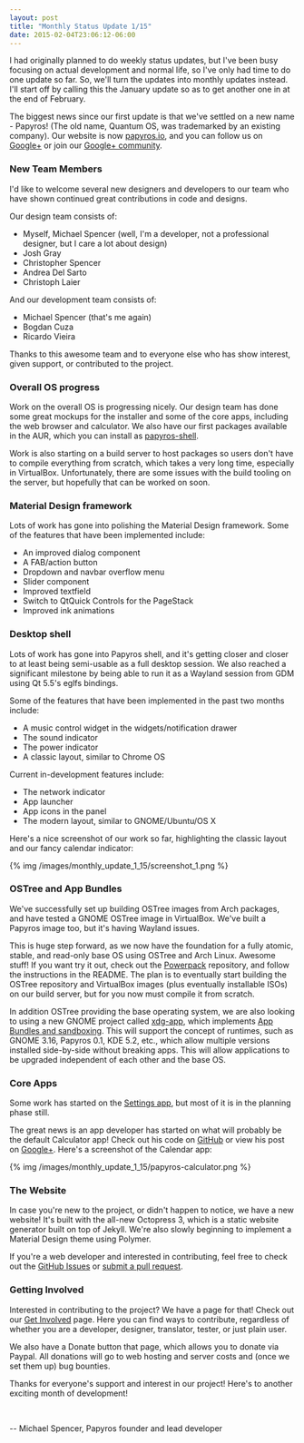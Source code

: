 ```yaml
---
layout: post
title: "Monthly Status Update 1/15"
date: 2015-02-04T23:06:12-06:00
---
```


I had originally planned to do weekly status updates, but I've been busy focusing on actual development and normal life, so I've only had time to do one update so far. So, we'll turn the updates into monthly updates instead. I'll start off by calling this the January update so as to get another one in at the end of February.

The biggest news since our first update is that we've settled on a new name - Papyros! (The old name, Quantum OS, was trademarked by an existing company). Our website is now [papyros.io](http://papyros.io), and you can follow us on [Google+](https://plus.google.com/113262712329378697012) or join our [Google+ community](https://plus.google.com/u/0/communities/109966288908859324845).

### New Team Members

I'd like to welcome several new designers and developers to our team who have shown continued great contributions in code and designs.

Our design team consists of:

 * Myself, Michael Spencer (well, I'm a developer, not a professional designer, but I care a lot about design)
 * Josh Gray
 * Christopher Spencer
 * Andrea Del Sarto
 * Christoph Laier

And our development team consists of:

 * Michael Spencer (that's me again)
 * Bogdan Cuza
 * Ricardo Vieira

Thanks to this awesome team and to everyone else who has show interest, given support, or contributed to the project.

### Overall OS progress

Work on the overall OS is progressing nicely. Our design team has done some great mockups for the installer and some of the core apps, including the web browser and calculator. We also have our first packages available in the AUR, which you can install as [papyros-shell](https://aur.archlinux.org/packages/papyros-shell/).

Work is also starting on a build server to host packages so users don't have to compile everything from scratch, which takes a very long time, especially in VirtualBox. Unfortunately, there are some issues with the build tooling on the server, but hopefully that can be worked on soon.

### Material Design framework

Lots of work has gone into polishing the Material Design framework. Some of the features that have been implemented include:

 * An improved dialog component
 * A FAB/action button
 * Dropdown and navbar overflow menu
 * Slider component
 * Improved textfield
 * Switch to QtQuick Controls for the PageStack
 * Improved ink animations

### Desktop shell

Lots of work has gone into Papyros shell, and it's getting closer and closer to at least being semi-usable as a full desktop session. We also reached a significant milestone by being able to run it as a Wayland session from GDM using Qt 5.5's eglfs bindings.

Some of the features that have been implemented in the past two months include:

 * A music control widget in the widgets/notification drawer
 * The sound indicator
 * The power indicator
 * A classic layout, similar to Chrome OS

Current in-development features include:

 * The network indicator
 * App launcher
 * App icons in the panel
 * The modern layout, similar to GNOME/Ubuntu/OS X

 Here's a nice screenshot of our work so far, highlighting the classic layout and our fancy calendar indicator:

 {% img /images/monthly_update_1_15/screenshot_1.png %}

### OSTree and App Bundles

We've successfully set up building OSTree images from Arch packages, and have tested a GNOME OSTree image in VirtualBox. We've built a Papyros image too, but it's having Wayland issues.

This is huge step forward, as we now have the foundation for a fully atomic, stable, and read-only base OS using OSTree and Arch Linux. Awesome stuff! If you want try it out, check out the [Powerpack](https://github.com/papyros/powerpack) repository, and follow the instructions in the README. The plan is to eventually start building the OSTree repository and VirtualBox images (plus eventually installable ISOs) on our build server, but for you now must compile it from scratch.

In addition OSTree providing the base operating system, we are also looking to using a new GNOME project called [xdg-app](https://github.com/alexlarsson/xdg-app), which implements [App Bundles and sandboxing](https://wiki.gnome.org/Projects/SandboxedApps). This will support the concept of runtimes, such as GNOME 3.16, Papyros 0.1, KDE 5.2, etc., which allow multiple versions installed side-by-side without breaking apps. This will allow applications to be upgraded independent of each other and the base OS.

### Core Apps

Some work has started on the [Settings app](https://github.com/papyros/settings-app), but most of it is in the planning phase still.

The great news is an app developer has started on what will probably be the default Calculator app! Check out his code on [GitHub](https://github.com/PierreJacquier/papyros-calculator) or view his post on [Google+](https://plus.google.com/117435800250066519130/posts/da2JuC1gkbN). Here's a screenshot of the Calendar app:

{% img /images/monthly_update_1_15/papyros-calculator.png %}

### The Website

In case you're new to the project, or didn't happen to notice, we have a new website! It's built with the all-new Octopress 3, which is a static website generator built on top of Jekyll. We're also slowly beginning to implement a Material Design theme using Polymer.

If you're a web developer and interested in contributing, feel free to check out the [GitHub Issues](https://github.com/papyros/papyros.github.io/issues) or [submit a pull request](https://github.com/papyros/papyros.github.io/pulls).

### Getting Involved

Interested in contributing to the project? We have a page for that! Check out our [Get Involved](/get_involved) page. Here you can find ways to contribute, regardless of whether you are a developer, designer, translator, tester, or just plain user.

We also have a Donate button that page, which allows you to donate via Paypal. All donations will go to web hosting and server costs and (once we set them up) bug bounties.

Thanks for everyone's support and interest in our project! Here's to another exciting month of development!

<br/>

-- Michael Spencer, Papyros founder and lead developer
